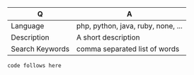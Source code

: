 | Q               | A
| --------------- | ---
| Language        | php, python, java, ruby, none, ...
| Description     | A short description
| Search Keywords | comma separated list of words


```LANGUAGE
code follows here
```
